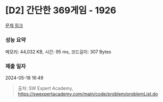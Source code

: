 # [D2] 간단한 369게임 - 1926 

[문제 링크](https://swexpertacademy.com/main/code/problem/problemDetail.do?contestProbId=AV5PTeo6AHUDFAUq) 

### 성능 요약

메모리: 44,032 KB, 시간: 95 ms, 코드길이: 307 Bytes

### 제출 일자

2024-05-18 16:49



> 출처: SW Expert Academy, https://swexpertacademy.com/main/code/problem/problemList.do